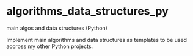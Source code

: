 # algorithms_data_structures_py
main algos and data structures (Python)

Implement main algorithms and data structures as templates to be used accross my other Python projects.

